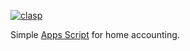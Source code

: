 [![clasp](https://img.shields.io/badge/built%20with-clasp-4285f4.svg)](https://github.com/google/clasp)

Simple [Apps Script](https://developers.google.com/apps-script/) for home accounting.
